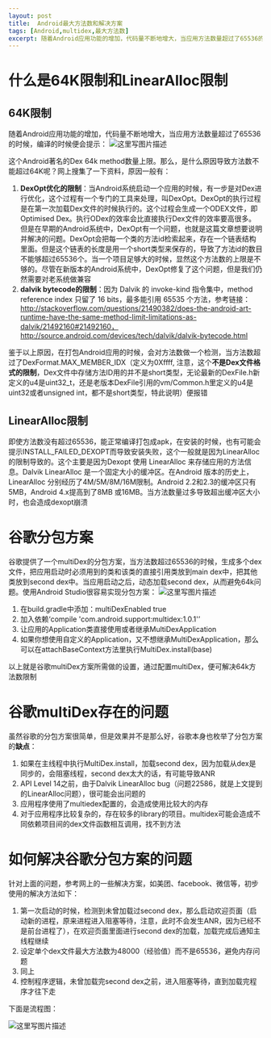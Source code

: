 ```yaml
---
layout: post
title:  Android最大方法数和解决方案
tags: [Android,multidex,最大方法数]
excerpt: 随着Android应用功能的增加，代码量不断地增大，当应用方法数量超过了65536的时候，编译的时候便会提示错误
---
```


# 什么是64K限制和LinearAlloc限制
## 64K限制
随着Android应用功能的增加，代码量不断地增大，当应用方法数量超过了65536的时候，编译的时候便会提示：
![这里写图片描述](http://img.blog.csdn.net/20160826154008202)

这个Android著名的Dex 64k method数量上限。那么，是什么原因导致方法数不能超过64K呢？网上搜集了一下资料，原因一般有：

 1. **DexOpt优化的限制**：当Android系统启动一个应用的时候，有一步是对Dex进行优化，这个过程有一个专门的工具来处理，叫DexOpt。DexOpt的执行过程是在第一次加载Dex文件的时候执行的。这个过程会生成一个ODEX文件，即Optimised Dex。执行ODex的效率会比直接执行Dex文件的效率要高很多。但是在早期的Android系统中，DexOpt有一个问题，也就是这篇文章想要说明并解决的问题。DexOpt会把每一个类的方法id检索起来，存在一个链表结构里面。但是这个链表的长度是用一个short类型来保存的，导致了方法id的数目不能够超过65536个。当一个项目足够大的时候，显然这个方法数的上限是不够的。尽管在新版本的Android系统中，DexOpt修复了这个问题，但是我们仍然需要对老系统做兼容
 2. **dalvik bytecode的限制**：因为 Dalvik 的 invoke-kind 指令集中，method reference index 只留了 16 bits，最多能引用 65535 个方法，参考链接：http://stackoverflow.com/questions/21490382/does-the-android-art-runtime-have-the-same-method-limit-limitations-as-dalvik/21492160#21492160，http://source.android.com/devices/tech/dalvik/dalvik-bytecode.html


鉴于以上原因，在打包Android应用的时候，会对方法数做一个检测，当方法数超过了DexFormat.MAX_MEMBER_IDX（定义为0Xffff, 注意，这个**不是Dex文件格式的限制**，Dex文件中存储方法ID用的并不是short类型，无论最新的DexFile.h新定义的u4是uint32_t，还是老版本DexFile引用的vm/Common.h里定义的u4是uint32或者unsigned int，都不是short类型，特此说明）便报错
 
## LinearAlloc限制
即使方法数没有超过65536，能正常编译打包成apk，在安装的时候，也有可能会提示INSTALL_FAILED_DEXOPT而导致安装失败，这个一般就是因为LinearAlloc的限制导致的。这个主要是因为Dexopt 使用 LinearAlloc 来存储应用的方法信息。Dalvik LinearAlloc 是一个固定大小的缓冲区。在Android 版本的历史上，LinearAlloc 分别经历了4M/5M/8M/16M限制。Android 2.2和2.3的缓冲区只有5MB，Android 4.x提高到了8MB 或16MB。当方法数量过多导致超出缓冲区大小时，也会造成dexopt崩溃
 
# 谷歌分包方案
谷歌提供了一个multiDex的分包方案，当方法数超过65536的时候，生成多个dex文件，把应用启动时必须用到的类和该类的直接引用类放到main dex中，把其他类放到second dex中。当应用启动之后，动态加载second dex，从而避免64k问题。使用Android Studio很容易实现分包方案：
![这里写图片描述](http://img.blog.csdn.net/20160826154025452)

 1. 在build.gradle中添加：multiDexEnabled true
 2. 加入依赖‘compile 'com.android.support:multidex:1.0.1'’
 3. 让应用的Application类直接使用或者继承MultiDexApplication
 4. 如果你想使用自定义的Application，又不想继承MultiDexApplication，那么可以在attachBaseContext方法里执行MultiDex.install(base)

以上就是谷歌multiDex方案所需做的设置，通过配置multiDex，便可解决64k方法数限制

# 谷歌multiDex存在的问题
虽然谷歌的分包方案很简单，但是效果并不是那么好，谷歌本身也枚举了分包方案的**缺点**：

 1. 如果在主线程中执行MultiDex.install，加载second dex，因为加载从dex是同步的，会阻塞线程，second dex太大的话，有可能导致ANR
 2. API Level 14之前，由于Dalvik LinearAlloc bug（问题22586，就是上文提到的LinearAlloc问题），很可能会出问题的
 3. 应用程序使用了multiedex配置的，会造成使用比较大的内存
 4. 对于应用程序比较复杂的，存在较多的library的项目。multidex可能会造成不同依赖项目间的dex文件函数相互调用，找不到方法


# 如何解决谷歌分包方案的问题
针对上面的问题，参考网上的一些解决方案，如美团、facebook、微信等，初步使用的解决方法如下：

 1. 第一次启动的时候，检测到未曾加载过second dex，那么启动欢迎页面（启动新的进程，原来进程进入阻塞等待，注意，此时不会发生ANR，因为已经不是前台进程了），在欢迎页面里面进行second dex的加载，加载完成后通知主线程继续
 2. 设定单个dex文件最大方法数为48000（经验值）而不是65536，避免内存问题
 3. 同上
 4. 控制程序逻辑，未曾加载完second dex之前，进入阻塞等待，直到加载完程序才往下走


下面是流程图：

![这里写图片描述](http://img.blog.csdn.net/20160826154042949)
 